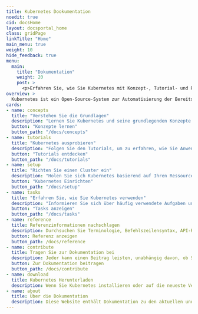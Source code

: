 ```yaml
---
title: Kubernetes Dookumentation
noedit: true
cid: docsHome
layout: docsportal_home
class: gridPage
linkTitle: "Home"
main_menu: true
weight: 10
hide_feedback: true
menu:
  main:
    title: "Dokumentation"
    weight: 20
    post: >
      <p>Erfahren Sie, wie Sie Kubernetes mit Konzept-, Tutorial- und Referenzdokumentation verwenden. Sie können sogar zur <a href="/editdocs/" data-auto-burger-exclude>mithelfen und zur Dokumentation beitragen</a>!</p>
overview: >
  Kubernetes ist ein Open-Source-System zur Automatisierung der Bereitstellung, Skalierung und Verwaltung von containerisierten Anwendungen. Das Open-Source Project wird von der Cloud Native Computing Foundation (<a href="https://www.cncf.io/about">CNCF</a>) gehosted.
cards:
- name: concepts
  title: "Verstehen Sie die Grundlagen"
  description: "Lernen Sie Kubernetes und seine grundlegenden Konzepte kennen."
  button: "Konzepte lernen"
  button_path: "/docs/concepts"
- name: tutorials
  title: "Kubernetes ausprobieren"
  description: "Folgen Sie den Tutorials, um zu erfahren, wie Sie Anwendungen in Kubernetes bereitstellen."
  button: "Tutorials entdecken"
  button_path: "/docs/tutorials"
- name: setup
  title: "Richten Sie einen Cluster ein"
  description: "Holen Sie sich Kubernetes basierend auf Ihren Ressourcen und Bedürfnissen."
  button: "Kubernetes Einrichten"
  button_path: "/docs/setup"
- name: tasks
  title: "Erfahren Sie, wie Sie Kubernetes verwenden"
  description: "Informieren Sie sich über häufig verwendete Aufgaben und deren Durchführung anhand einer kurzen Abfolge von Schritten."
  button: "Tasks anzeigen"
  button_path: "/docs/tasks"
- name: reference
  title: Referenzinformationen nachschlagen
  description: Durchsuchen Sie Terminologie, Befehlszeilensyntax, API-Ressourcentypen und Dokumentation zum Setup-Tool.
  button: Referenz anzeigen
  button_path: /docs/reference
- name: contribute
  title: Tragen Sie zur Dokumentation bei
  description: Jeder kann einen Beitrag leisten, unabhängig davon, ob Sie neu in dem Projekt oder schon lange dabei sind.
  button: Zur Dokumentation beitragen
  button_path: /docs/contribute
- name: download
  title: Kubernetes Herunterladen
  description: Wenn Sie Kubernetes installieren oder auf die neueste Version aktualisieren, lesen Sie die aktuellen Versionshinweise.
- name: about
  title: Über die Dokumentation
  description: Diese Website enthält Dokumentation zu den aktuellen und vorherigen 4 Versionen von Kubernetes.
---
```

